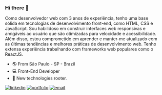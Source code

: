 ### Hi there 👋

Como desenvolvedor web com 3 anos de experiência, tenho uma base sólida em tecnologias de desenvolvimento front-end, como HTML, CSS e JavaScript. Sou habilidoso em construir interfaces web responsivas e amigáveis ao usuário que são otimizadas para velocidade e acessibilidade. Além disso, estou comprometido em aprender e manter-me atualizado com as últimas tendências e melhores práticas de desenvolvimento web. Tenho extensa experiência trabalhando com frameworks web populares como o ReactJS.

- 🌎 From São Paulo - SP - Brazil
- 💻 Front-End Developer
- 🤖 New technologies rooter.

[![linkedin](https://user-images.githubusercontent.com/49364517/125479702-13e4f933-313e-4243-a3b4-de6fc008993f.jpg)](https://www.linkedin.com/in/leonardo-tavares-devweb21/)
[![portfolio](https://user-images.githubusercontent.com/49364517/125479796-0f07f63d-0145-409a-8cee-ef878301e506.jpg)](https://universodesites.com.br)
[![email](https://user-images.githubusercontent.com/49364517/125479860-90404bef-18c7-44a7-889c-9f6b1bf8f8d6.jpg)](mailto:leonardo.bonfim@outlook.com)

